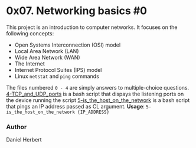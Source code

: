 # 0x07. Networking basics #0 #

This project is an introduction to computer networks. It focuses on the following concepts:
- Open Systems Interconnection (OSI) model
- Local Area Network (LAN)
- Wide Area Network (WAN)
- The Internet
- Internet Protocol Suites (IPS) model
- Linux `netstat` and `ping` commands

The files numbered `0 - 4` are simply answers to multiple-choice questions.
[4-TCP_and_UDP_ports](https://github.com/Madu-f0r0/alx-system_engineering-devops/blob/master/0x07-networking_basics/4-TCP_and_UDP_ports) is a bash script that dispays the listening ports on the device running the script
[5-is_the_host_on_the_network](https://github.com/Madu-f0r0/alx-system_engineering-devops/blob/master/0x07-networking_basics/5-is_the_host_on_the_network) is a bash script that pings an IP address passed as CL argument.
	**Usage**: `5-is_the_host_on_the_network {IP_ADDRESS}`

### Author ###
Daniel Herbert
